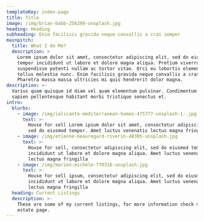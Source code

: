 ```yaml
---
templateKey: index-page
title: Title
image: /img/brian-babb-256298-unsplash.jpg
heading: Heading
subheading: Enim facilisis gravida neque convallis a cras semper
mainpitch:
  title: What I do Me?
  description: >
    Lorem ipsum dolor sit amet, consectetur adipiscing elit, sed do eiusmod
    tempor incididunt ut labore et dolore magna aliqua. Pretium viverra
    suspendisse potenti nullam ac tortor vitae. Orci eu lobortis elementum nibh
    tellus molestie nunc. Enim facilisis gravida neque convallis a cras semper.
    Pharetra massa massa ultricies mi quis hendrerit dolor magna.
description: >-
  Varius quam quisque id diam vel quam elementum pulvinar. Condimentum vitae
  sapien pellentesque habitant morbi tristique senectus et.
intro:
  blurbs:
    - image: /img/ialicante-mediterranean-homes-475777-unsplash-1-.jpg
      text: >-
        House for sell Lorem ipsum dolor sit amet, consectetur adipiscing elit,
        sed do eiusmod tempor. Amet luctus venenatis lectus magna fringilla
    - image: /img/etienne-beauregard-riverin-48305-unsplash.jpg
      text: >-
        House for sell, consectetur adipiscing elit, sed do eiusmod tempor
        incididunt ut labore et dolore magna aliqua. Amet luctus venenatis
        lectus magna fringilla
    - image: /img/marion-michele-770316-unsplash.jpg
      text: >-
        House for sell ipsum, consectetur adipiscing elit, sed do eiusmod tempor
        incididunt ut labore et dolore magna aliqua. Amet luctus venenatis
        lectus magna fringilla
  heading: Current Listings
  description: >-
    These are some of my current listings, for more information check my Real
    estate page.
---
```


